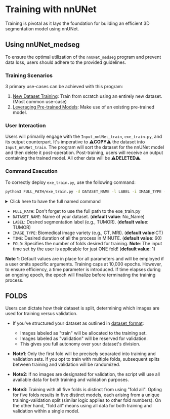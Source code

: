 # Training with nnUNet

Training is pivotal as it lays the foundation for building an efficient 3D segmentation model using nnUNet.

## Using nnUNet_medseg

To ensure the optimal utilization of the `nnUNet_medseg` program and prevent data loss, users should adhere to the provided guidelines.

### Training Scenarios

3 primary use-cases can be achieved with this program:

1. [New Dataset Training](train_new_dataset.md): Train from scratch using an entirely new dataset. (Most common use-case)
2. [Leveraging Pre-trained Models](pretrained_model.md): Make use of an existing pre-trained model.

### User Interaction

Users will primarily engage with the `Input_nnUNet_train`, `exe_train.py`, and its output counterpart. It's imperative to ⚠️**COPY**⚠️ the dataset into `Input_nnUNet_train`. The program will sort the dataset for the nnUNet model and then delete it post-operation. Post-training, users will receive an output containing the trained model. All other data will be ⚠️**DELETED**⚠️.

### Command Execution

To correctly deploy `exe_train.py`, use the following command:

```bash
python3 FULL_PATH/exe_train.py -d DATASET_NAME -l LABEL -i IMAGE_TYPE -t TIME -f FOLD
```

<details>
  <summary>Click here to have the full named command </summary>

```bash
python3 FULL_PATH/exe_train.py --dataset_name DATASET_NAME --label LABEL --image_type IMAGE_TYPE --time TIME --fold FOLD
```
</details>

- `FULL_PATH`: Don't forget to use the full path to the exe_train.py
- `DATASET_NAME`: Name of your dataset. (**default value**: No_Name)
- `LABEL`: Desired segmentation label (e.g., TUMOR). (**default value**: TUMOR)
- `IMAGE_TYPE`: Biomedical image variety (e.g., CT, MRI). (**default value**:CT)
- `TIME`: Desired duration of all the process in MINUTE. (**default value**: 60)
- `FOLD`: Specifies the number of folds desired for training. **Note**: The input time set by the user is applicable for just ONE fold!
 (**default value**: 1)

**Note 1**: Default values are in place for all parameters and will be employed if a user omits specific arguments. Training caps at 10,000 epochs. However, to ensure efficiency, a time parameter is introduced. If time elapses during an ongoing epoch, the epoch will finalize before terminating the training process.


## FOLDS

Users can dictate how their dataset is split, determining which images are used for training versus validation. 

- If you've structured your dataset as outlined in [dataset_format](dataset_format.md):
  - Images labeled as "train" will be allocated to the training set.
  - Images labeled as "validation" will be reserved for validation.
  - This gives you full autonomy over your dataset's division.

- **Note1**: Only the first fold will be precisely separated into training and validation sets. If you opt to train with multiple folds, subsequent splits between training and validation will be randomized.

- **Note2**: If no images are designated for validation, the script will use all available data for both training and validation purposes.
- **Note3**: Training with all five folds is distinct from using "fold all". Opting for five folds results in five distinct models, each arising from a unique training-validation split (similar logic applies to other fold numbers). On the other hand, "fold all" means using all data for both training and validation within a single model.





